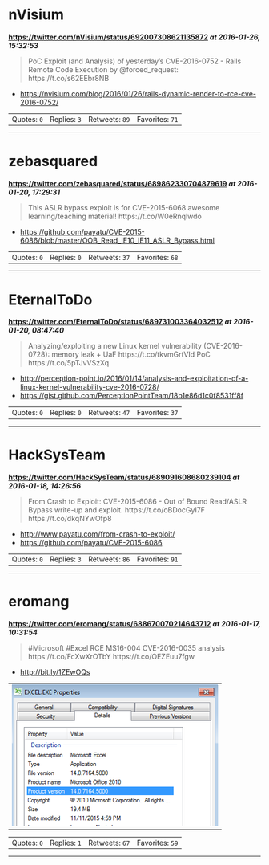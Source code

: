 # nVisium
**https://twitter.com/nVisium/status/692007308621135872 _at 2016-01-26, 15:32:53_**
<blockquote>
PoC Exploit (and Analysis) of yesterday’s CVE-2016-0752 - Rails Remote Code Execution by @forced_request: https://t.co/s62EEbr8NB
</blockquote>

* https://nvisium.com/blog/2016/01/26/rails-dynamic-render-to-rce-cve-2016-0752/

<table><tr>
<td>Quotes: <code>0</code></td>
<td>Replies: <code>3</code></td>
<td>Retweets: <code>89</code></td>
<td>Favorites: <code>71</code></td>
</tr></table>

---

# zebasquared
**https://twitter.com/zebasquared/status/689862330704879619 _at 2016-01-20, 17:29:31_**
<blockquote>
This ASLR bypass exploit is for CVE-2015-6068 awesome learning/teaching material! https://t.co/W0eRnqlwdo
</blockquote>

* https://github.com/payatu/CVE-2015-6086/blob/master/OOB_Read_IE10_IE11_ASLR_Bypass.html

<table><tr>
<td>Quotes: <code>0</code></td>
<td>Replies: <code>0</code></td>
<td>Retweets: <code>37</code></td>
<td>Favorites: <code>68</code></td>
</tr></table>

---

# EternalToDo
**https://twitter.com/EternalToDo/status/689731003364032512 _at 2016-01-20, 08:47:40_**
<blockquote>
Analyzing/exploiting a new Linux kernel vulnerability (CVE-2016-0728): memory leak + UaF https://t.co/tkvmGrtVId PoC https://t.co/5pTJvVSzXq
</blockquote>

* http://perception-point.io/2016/01/14/analysis-and-exploitation-of-a-linux-kernel-vulnerability-cve-2016-0728/
* https://gist.github.com/PerceptionPointTeam/18b1e86d1c0f8531ff8f

<table><tr>
<td>Quotes: <code>0</code></td>
<td>Replies: <code>0</code></td>
<td>Retweets: <code>47</code></td>
<td>Favorites: <code>37</code></td>
</tr></table>

---

# HackSysTeam
**https://twitter.com/HackSysTeam/status/689091608680239104 _at 2016-01-18, 14:26:56_**
<blockquote>
From Crash to Exploit: CVE-2015-6086 - Out of Bound Read/ASLR Bypass write-up and exploit.
https://t.co/oBDocGyI7F
https://t.co/dkqNYwOfp8
</blockquote>

* http://www.payatu.com/from-crash-to-exploit/
* https://github.com/payatu/CVE-2015-6086

<table><tr>
<td>Quotes: <code>0</code></td>
<td>Replies: <code>3</code></td>
<td>Retweets: <code>86</code></td>
<td>Favorites: <code>91</code></td>
</tr></table>

---

# eromang
**https://twitter.com/eromang/status/688670070214643712 _at 2016-01-17, 10:31:54_**
<blockquote>
#Microsoft #Excel RCE MS16-004 CVE-2016-0035 analysis https://t.co/FcXwXrOTbY https://t.co/OEZEuu7fgw
</blockquote>

* http://bit.ly/1ZEwOQs

<table><tr>
<td><img src="pictures/487b35c468049ddd70fcfbb755039ac034c162df01ce4662f1c526df4e629847.jpg" alt="487b35c468049ddd70fcfbb755039ac034c162df01ce4662f1c526df4e629847.jpg"></td>
</table></tr>
<table><tr>
<td>Quotes: <code>0</code></td>
<td>Replies: <code>1</code></td>
<td>Retweets: <code>67</code></td>
<td>Favorites: <code>59</code></td>
</tr></table>

---

